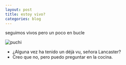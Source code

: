 ```yaml
---
layout: post
title: estoy vivo?
categories: blog
---
```


seguimos vivos pero un poco en bucle

![puchi](https://i.imgur.com/yLYBvAI.jpg) 

- ¿Alguna vez ha tenido un déjà vu, señora Lancaster?
- Creo que no, pero puedo preguntar en la cocina.

